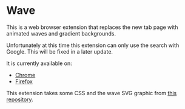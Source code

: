# Wave
This is a web browser extension that replaces the new tab page with animated waves and gradient backgrounds.

Unfortunately at this time this extension can only use the search with Google. This will be fixed in a later update.

It is currently available on:

- [Chrome](https://chrome.google.com/webstore/detail/animated-waves/jgohabjfpkldfcenkgbpddfbdnfjgnal)
- [Firefox](https://addons.mozilla.org/addon/animated-waves/)

This extension takes some CSS and the wave SVG graphic from [this repository](https://github.com/DAGINATSUKO/www-rpcs3).
